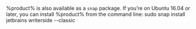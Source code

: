 <note title="On Ubuntu" id="install-ws-on-ubuntu">

%product% is also available as a `snap` package. If you’re on Ubuntu 16.04 or later, you can install %product% from the command line:
<code-block lang="Bash">sudo snap install jetbrains writerside --classic</code-block>

</note>